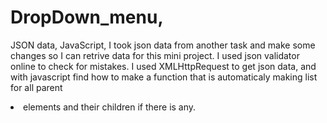 # DropDown_menu,
JSON data, JavaScript,
I took json data from another task and make some changes so I can retrive data for this mini project. I used json validator online to check for mistakes.
I used XMLHttpRequest to get json data, and with javascript find how to make a function that is automaticaly making list for all parent <li> elements and their children if there is any.
  

